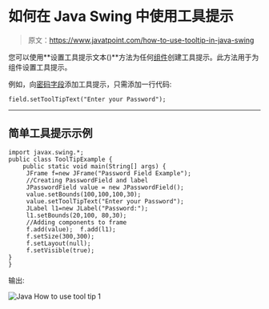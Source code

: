 # 如何在 Java Swing 中使用工具提示

> 原文：<https://www.javatpoint.com/how-to-use-tooltip-in-java-swing>

您可以使用**设置工具提示文本()**方法为任何[组件](java-jcomponent)创建工具提示。此方法用于为组件设置工具提示。

例如，向[密码字段](java-jpasswordfield)添加工具提示，只需添加一行代码:

```
field.setToolTipText("Enter your Password");

```

* * *

## 简单工具提示示例

```
import javax.swing.*;  
public class ToolTipExample {
	public static void main(String[] args) {  
	 JFrame f=new JFrame("Password Field Example");  
	 //Creating PasswordField and label
	 JPasswordField value = new JPasswordField(); 
	 value.setBounds(100,100,100,30);  
	 value.setToolTipText("Enter your Password");
	 JLabel l1=new JLabel("Password:");  
	 l1.setBounds(20,100, 80,30);  
	 //Adding components to frame
	 f.add(value);  f.add(l1);
	 f.setSize(300,300);  
	 f.setLayout(null);  
	 f.setVisible(true);   	
}
}

```

输出:

![Java How to use tool tip 1](../img/20621117fb8aca8c9862643a7f8624fe.png)